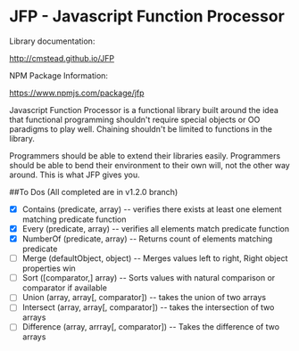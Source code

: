 JFP - Javascript Function Processor
===================================

Library documentation:

http://cmstead.github.io/JFP

NPM Package Information:

https://www.npmjs.com/package/jfp

Javascript Function Processor is a functional library built around the idea that functional
programming shouldn't require special objects or OO paradigms to play well. Chaining shouldn't
be limited to functions in the library.

Programmers should be able to extend their libraries easily. Programmers should be able
to bend their environment to their own will, not the other way around. This is what JFP gives you.

##To Dos (All completed are in v1.2.0 branch)

- [x] Contains (predicate, array) -- verifies there exists at least one element matching predicate function
- [x] Every (predicate, array) -- verifies all elements match predicate function
- [x] NumberOf (predicate, array) -- Returns count of elements matching predicate
- [ ] Merge (defaultObject, object) -- Merges values left to right, Right object properties win
- [ ] Sort ([comparator,] array) -- Sorts values with natural comparison or comparator if available
- [ ] Union (array, array[, comparator]) -- takes the union of two arrays
- [ ] Intersect (array, array[, comparator]) -- takes the intersection of two arrays
- [ ] Difference (array, arrray[, comparator]) -- Takes the difference of two arrays
